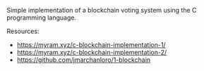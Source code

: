 Simple implementation of a blockchain voting system using the C programming language.

Resources:
* https://myram.xyz/c-blockchain-implementation-1/
* https://myram.xyz/c-blockchain-implementation-2/
* https://github.com/jmarchanloro/1-blockchain 
